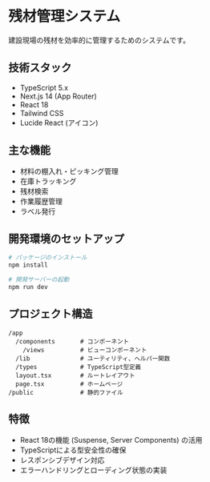 # 残材管理システム

建設現場の残材を効率的に管理するためのシステムです。

## 技術スタック

- TypeScript 5.x
- Next.js 14 (App Router)
- React 18
- Tailwind CSS
- Lucide React (アイコン)

## 主な機能

- 材料の棚入れ・ピッキング管理
- 在庫トラッキング
- 残材検索
- 作業履歴管理
- ラベル発行

## 開発環境のセットアップ

```bash
# パッケージのインストール
npm install

# 開発サーバーの起動
npm run dev
```

## プロジェクト構造

```
/app
  /components       # コンポーネント
    /views          # ビューコンポーネント
  /lib              # ユーティリティ、ヘルパー関数
  /types            # TypeScript型定義
  layout.tsx        # ルートレイアウト
  page.tsx          # ホームページ
/public             # 静的ファイル
```

## 特徴

- React 18の機能 (Suspense, Server Components) の活用
- TypeScriptによる型安全性の確保
- レスポンシブデザイン対応
- エラーハンドリングとローディング状態の実装 